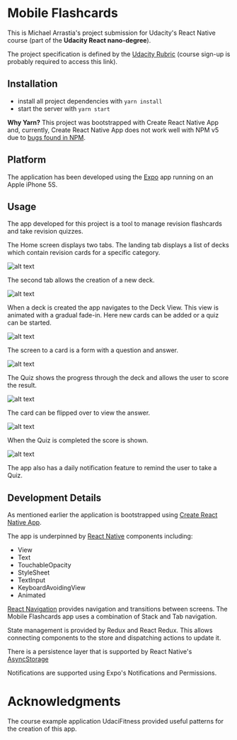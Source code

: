 # Mobile Flashcards

This is Michael Arrastia's project submission for Udacity's React Native course (part of the
**Udacity React nano-degree**).

The project specification is defined by the [Udacity Rubric](https://review.udacity.com/#!/rubrics/1021/view) (course
sign-up is probably required to access this link).

## Installation

* install all project dependencies with `yarn install`
* start the server with `yarn start`

**Why Yarn?**
This project was bootstrapped with Create React Native App and, currently, Create React Native App does not
work well with NPM v5 due to
[bugs found in NPM](https://github.com/react-community/create-react-native-app/issues/233#issuecomment-305638103).

## Platform

The application has been developed using the [Expo](https://expo.io/) app running on an Apple iPhone 5S.

## Usage

The app developed for this project is a tool to manage revision flashcards and take revision quizzes.

The Home screen displays two tabs. The landing tab displays a list of decks which contain revision cards for a specific
category.

![alt text](screenshots/1-decks.png "Deck list")

The second tab allows the creation of a new deck.

![alt text](screenshots/7-new-deck.png "New deck")

When a deck is created the app navigates to the Deck View. This view is animated with a gradual fade-in.
Here new cards can be added or a quiz can be started.

![alt text](screenshots/2-deck.png "Deck")

The screen to a card is a form with a question and answer.

![alt text](screenshots/3-add-card.png "Add card")

The Quiz shows the progress through the deck and allows the user to score the result.

![alt text](screenshots/4-quiz.png "Quiz")

The card can be flipped over to view the answer.

![alt text](screenshots/5-quiz.png "Quiz answer")

When the Quiz is completed the score is shown.

![alt text](screenshots/6-quiz-score.png "Quiz score")

The app also has a daily notification feature to remind the user to take a Quiz.

## Development Details

As mentioned earlier the application is bootstrapped using
[Create React Native App](https://github.com/react-community/create-react-native-app).

The app is underpinned by [React Native](https://facebook.github.io/react-native/) components including:
* View
* Text
* TouchableOpacity
* StyleSheet
* TextInput
* KeyboardAvoidingView
* Animated

[React Navigation](https://reactnavigation.org/) provides navigation and transitions between screens. The Mobile
Flashcards app uses a combination of Stack and Tab navigation.

State management is provided by Redux and React Redux. This allows connecting components to the store and dispatching
actions to update it.

There is a persistence layer that is supported by React Native's
[AsyncStorage](https://facebook.github.io/react-native/docs/asyncstorage.html)

Notifications are supported using Expo's Notifications and Permissions.

# Acknowledgments

The course example application UdaciFitness provided useful patterns for the creation of this app.
